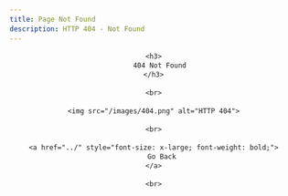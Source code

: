 ```yaml
---
title: Page Not Found
description: HTTP 404 - Not Found
---
```


<div style="text-align: center">

    <h3>
       404 Not Found
    </h3>

    <br>

    <img src="/images/404.png" alt="HTTP 404">

    <br>

    <a href="../" style="font-size: x-large; font-weight: bold;">
        Go Back
    </a>

    <br>

</div>
